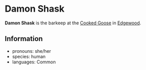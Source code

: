 # Damon Shask

**Damon Shask** is the barkeep at the [Cooked Goose](../edgewood/cooked-goose.md) in [Edgewood](../edgewood/edgewood.md).

## Information

- pronouns: she/her
- species: human
- languages: Common
